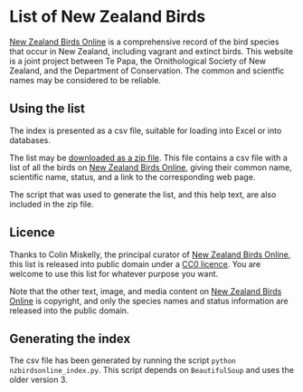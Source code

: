 List of New Zealand Birds
=========================

[New Zealand Birds Online](http://nzbirdsonline.org.nz) 
is a comprehensive record of the bird species
that occur in New Zealand, including vagrant and extinct birds. This website
is a joint project between Te Papa, the Ornithological Society of New
Zealand, and the Department of Conservation. The common and scientfic names may be considered to be reliable.

Using the list
----------------
The index is presented as a csv file, suitable for
loading into Excel or into databases.

The list may be [downloaded as a zip
file](https://github.com/dragonfly-science/new-zealand-birds/archive/master.zip).
This file contains a csv file with a list of all the birds on 
[New Zealand Birds Online](http://nzbirdsonline.org.nz),
giving their common name, scientific name, status, and a link to the
corresponding web page. 

The script that was used to generate the list, and this help text, are also included
in the zip file.

Licence
-------
Thanks to Colin Miskelly, the principal curator of
[New Zealand Birds Online](http://nzbirdsonline.org.nz),
this list is released into public domain under a 
[CC0 licence](https://creativecommons.org/publicdomain/zero/1.0/). You are welcome
to use this list for whatever purpose you want.

Note that the other text, image, and media content on
[New Zealand Birds Online](http://nzbirdsonline.org.nz) is copyright, and 
only the species names and status information are released into the public domain.

Generating the index
--------------------
The csv file has been generated by running the script 
`python nzbirdsonline_index.py`. This script depends on `BeautifulSoup` 
and uses the older version 3.

